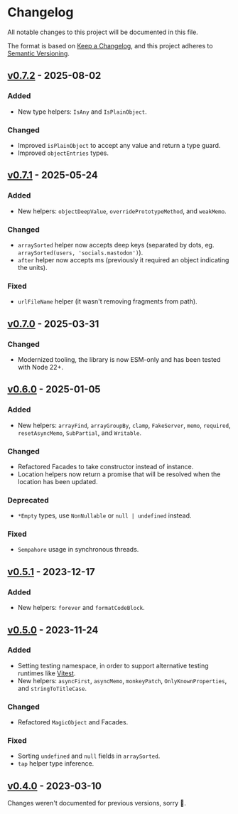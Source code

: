 # Changelog

All notable changes to this project will be documented in this file.

The format is based on [Keep a Changelog](https://keepachangelog.com/en/1.0.0/), and this project adheres to [Semantic Versioning](https://semver.org/spec/v2.0.0.html).

## [v0.7.2](https://github.com/NoelDeMartin/utils/releases/tag/v0.7.2) - 2025-08-02

### Added

- New type helpers: `IsAny` and `IsPlainObject`.

### Changed

- Improved `isPlainObject` to accept any value and return a type guard.
- Improved `objectEntries` types.

## [v0.7.1](https://github.com/NoelDeMartin/utils/releases/tag/v0.7.1) - 2025-05-24

### Added

- New helpers: `objectDeepValue`, `overridePrototypeMethod`, and `weakMemo`.

### Changed

- `arraySorted` helper now accepts deep keys (separated by dots, eg. `arraySorted(users, 'socials.mastodon')`).
- `after` helper now accepts ms (previously it required an object indicating the units).

### Fixed

- `urlFileName` helper (it wasn't removing fragments from path).

## [v0.7.0](https://github.com/NoelDeMartin/utils/releases/tag/v0.7.0) - 2025-03-31

### Changed

- Modernized tooling, the library is now ESM-only and has been tested with Node 22+.

## [v0.6.0](https://github.com/NoelDeMartin/utils/releases/tag/v0.6.0) - 2025-01-05

### Added

- New helpers: `arrayFind`, `arrayGroupBy`, `clamp`, `FakeServer`, `memo`, `required`, `resetAsyncMemo`, `SubPartial`, and `Writable`.

### Changed

- Refactored Facades to take constructor instead of instance.
- Location helpers now return a promise that will be resolved when the location has been updated.

### Deprecated

- `*Empty` types, use `NonNullable` or `null | undefined` instead.

### Fixed

- `Sempahore` usage in synchronous threads.

## [v0.5.1](https://github.com/NoelDeMartin/utils/releases/tag/v0.5.1) - 2023-12-17

### Added

- New helpers: `forever` and `formatCodeBlock`.

## [v0.5.0](https://github.com/NoelDeMartin/utils/releases/tag/v0.5.0) - 2023-11-24

### Added

- Setting testing namespace, in order to support alternative testing runtimes like [Vitest](https://vitest.dev/).
- New helpers: `asyncFirst`, `asyncMemo`, `monkeyPatch`, `OnlyKnownProperties`, and `stringToTitleCase`.

### Changed

- Refactored `MagicObject` and Facades.

### Fixed

- Sorting `undefined` and `null` fields in `arraySorted`.
- `tap` helper type inference.

## [v0.4.0](https://github.com/NoelDeMartin/utils/releases/tag/v0.4.0) - 2023-03-10

Changes weren't documented for previous versions, sorry 🙈.
